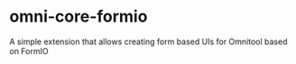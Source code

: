 # omni-core-formio

A simple extension that allows creating form based UIs for Omnitool based on FormIO